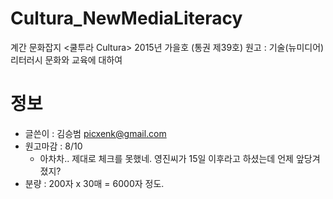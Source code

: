 # Cultura_NewMediaLiteracy
계간 문화잡지 &lt;쿨투라 Cultura> 2015년 가을호 (통권 제39호) 원고 : 기술(뉴미디어) 리터러시 문화와 교육에 대하여

# 정보
* 글쓴이 : 김승범 <picxenk@gmail.com>
* 원고마감 : 8/10
	* 아차차.. 제대로 체크를 못했네. 영진씨가 15일 이후라고 하셨는데 언제 앞당겨졌지?
* 분량 : 200자 x 30매 = 6000자 정도.
